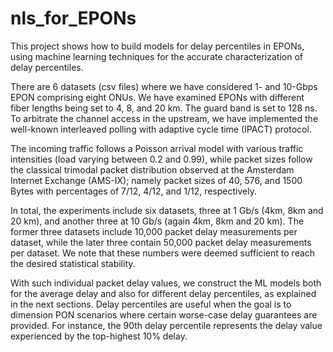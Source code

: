 # nls_for_EPONs
This project shows how to build models for delay percentiles in EPONs, using machine learning techniques 
for the accurate characterization of delay percentiles.

There are 6 datasets (csv files) where we have considered 1- and 10-Gbps EPON comprising eight ONUs. 
We have examined EPONs with different fiber lengths being set to 4, 8, and 20 km. 
The guard band is set to 128 ns. 
To arbitrate the channel access in the upstream, we have implemented the well-known interleaved 
polling with adaptive cycle time (IPACT) protocol. 

The incoming traffic follows a Poisson arrival model with various traffic intensities 
(load varying between 0.2 and 0.99), while packet sizes follow the classical trimodal 
packet distribution observed at the  Amsterdam Internet Exchange (AMS-IX); namely 
packet sizes of 40, 576, and 1500 Bytes with percentages of 7/12, 4/12, and 1/12, respectively. 

In total, the experiments include six datasets, three at 1 Gb/s (4km, 8km and 20 km), and 
another three at 10 Gb/s (again 4km, 8km and 20 km). The former three datasets 
include 10,000 packet delay measurements per dataset, while the later three contain 50,000 packet delay 
measurements per dataset. We note that these numbers were deemed sufficient to reach the desired statistical stability.

With such individual packet delay values, we construct the ML models both for the average delay and also 
for different delay percentiles, as explained in the next sections. Delay percentiles are useful when the 
goal is to dimension PON scenarios where certain worse-case delay guarantees are provided. For instance, 
the 90th delay percentile represents the delay value experienced by the top-highest 10% delay.


